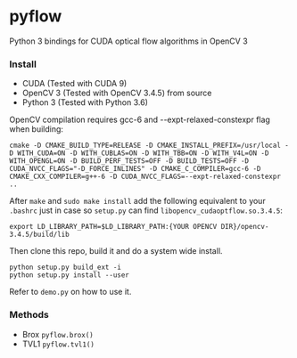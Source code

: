 # pyflow
Python 3 bindings for CUDA optical flow algorithms in OpenCV 3

### Install

* CUDA (Tested with CUDA 9)
* OpenCV 3 (Tested with OpenCV 3.4.5) from source
* Python 3 (Tested with Python 3.6)

OpenCV compilation requires gcc-6 and --expt-relaxed-constexpr flag when building:
```
cmake -D CMAKE_BUILD_TYPE=RELEASE -D CMAKE_INSTALL_PREFIX=/usr/local -D WITH_CUDA=ON -D WITH_CUBLAS=ON -D WITH_TBB=ON -D WITH_V4L=ON -D WITH_OPENGL=ON -D BUILD_PERF_TESTS=OFF -D BUILD_TESTS=OFF -D CUDA_NVCC_FLAGS="-D_FORCE_INLINES" -D CMAKE_C_COMPILER=gcc-6 -D CMAKE_CXX_COMPILER=g++-6 -D CUDA_NVCC_FLAGS=--expt-relaxed-constexpr ..
```

After `make` and `sudo make install` add the following equivalent to your `.bashrc` just in case so `setup.py` can find `libopencv_cudaoptflow.so.3.4.5`:

```
export LD_LIBRARY_PATH=$LD_LIBRARY_PATH:{YOUR OPENCV DIR}/opencv-3.4.5/build/lib
```

Then clone this repo, build it and do a system wide install. 

```
python setup.py build_ext -i
python setup.py install --user
```

Refer to `demo.py` on how to use it.

### Methods

* Brox `pyflow.brox()`
* TVL1 `pyflow.tvl1()`